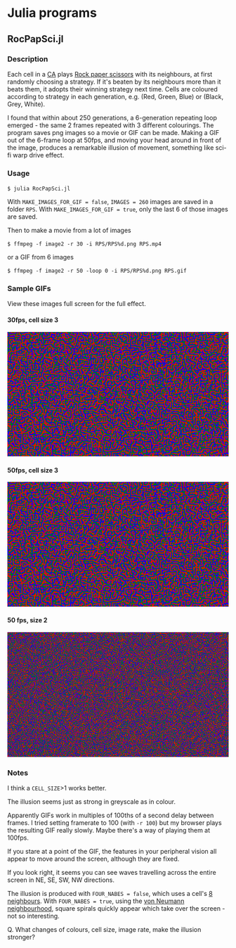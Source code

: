 # Julia programs

## RocPapSci.jl

### Description
Each cell in a [CA](https://en.wikipedia.org/wiki/Cellular_automaton) plays [Rock paper scissors](https://en.wikipedia.org/wiki/Rock_paper_scissors) with its neighbours, at first randomly choosing a strategy. If it's beaten by its neighbours more than it beats them, it adopts their winning strategy next time. Cells are coloured according to strategy in each generation, e.g. (Red, Green, Blue) or (Black, Grey, White). 

I found that within about 250 generations, a 6-generation repeating loop emerged - the same 2 frames repeated with 3 different colourings. The program saves png images so a movie or GIF can be made. Making a GIF out of the 6-frame loop at 50fps, and moving your head around in front of the image, produces a remarkable illusion of movement, something like sci-fi warp drive effect. 

### Usage

    $ julia RocPapSci.jl
    
With `MAKE_IMAGES_FOR_GIF = false`, `IMAGES = 260` images are saved in a folder `RPS`. With `MAKE_IMAGES_FOR_GIF = true`, only the last 6 of those images are saved.

Then to make a movie from a lot of images

    $ ffmpeg -f image2 -r 30 -i RPS/RPS%d.png RPS.mp4
    
or a GIF from 6 images

    $ ffmpeg -f image2 -r 50 -loop 0 -i RPS/RPS%d.png RPS.gif
 
### Sample GIFs

View these images full screen for the full effect.

#### 30fps, cell size 3

![gif](https://github.com/yesenadam/Julia-programs/raw/main/images/RPS-RGB-30fps-size3.gif)

#### 50fps, cell size 3

![gif](https://github.com/yesenadam/Julia-programs/raw/main/images/RPS-RGB-50fps-size3.gif)

#### 50 fps, size 2

![gif](https://github.com/yesenadam/Julia-programs/raw/main/images/RPS-RGB-size2-50fps.gif)

### Notes

I think a `CELL_SIZE`>1 works better.

The illusion seems just as strong in greyscale as in colour.

Apparently GIFs work in multiples of 100ths of a second delay between frames. I tried setting framerate to 100 (with `-r 100`) but my browser plays the resulting GIF really slowly. Maybe there's a way of playing them at 100fps.

If you stare at a point of the GIF, the features in your peripheral vision all appear to move around the screen, although they are fixed.

If you look right, it seems you can see waves travelling across the entire screen in NE, SE, SW, NW directions.

The illusion is produced with `FOUR_NABES = false`, which uses a cell's [8 neighbours](https://en.wikipedia.org/wiki/Moore_neighborhood). With `FOUR_NABES = true`, using the [von Neumann neighbourhood](https://en.wikipedia.org/wiki/Von_Neumann_neighborhood), square spirals quickly appear which take over the screen - not so interesting.

Q. What changes of colours, cell size, image rate, make the illusion stronger?

